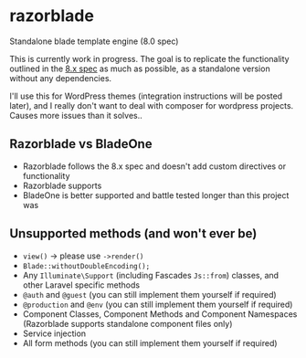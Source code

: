 # razorblade
Standalone blade template engine (8.0 spec)

This is currently work in progress. The goal is to replicate the functionality outlined in the [8.x spec](https://laravel.com/docs/8.x/blade) as much as possible, as a standalone version without any dependencies.

I'll use this for WordPress themes (integration instructions will be posted later), and I really don't want to deal with composer for wordpress projects. Causes more issues than it solves..

## Razorblade vs BladeOne

- Razorblade follows the 8.x spec and doesn't add custom directives or functionality
- Razorblade supports <x-component></x-component>
- BladeOne is better supported and battle tested longer than this project was

## Unsupported methods (and won't ever be)

- `view()` -> please use `->render()`
- `Blade::withoutDoubleEncoding();`
- Any `Illuminate\Support` (including Fascades `Js::from`) classes, and other Laravel specific methods
- `@auth` and `@guest` (you can still implement them yourself if required)
- `@production` and `@env` (you can still implement them yourself if required)
- Component Classes, Component Methods and Component Namespaces (Razorblade supports standalone component files only)
- Service injection
- All form methods (you can still implement them yourself if required)
